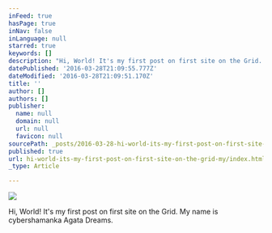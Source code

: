 ```yaml
---
inFeed: true
hasPage: true
inNav: false
inLanguage: null
starred: true
keywords: []
description: "Hi, World! It's my first post on first site on the Grid. My name is cybershamanka Agata Dreams.\_"
datePublished: '2016-03-28T21:09:55.777Z'
dateModified: '2016-03-28T21:09:51.170Z'
title: ''
author: []
authors: []
publisher:
  name: null
  domain: null
  url: null
  favicon: null
sourcePath: _posts/2016-03-28-hi-world-its-my-first-post-on-first-site-on-the-grid-my.md
published: true
url: hi-world-its-my-first-post-on-first-site-on-the-grid-my/index.html
_type: Article

---
```

![](https://the-grid-user-content.s3-us-west-2.amazonaws.com/f6f8164c-4105-432a-9d83-10a8a03bc0b3.jpg)

Hi, World! It's my first post on first site on the Grid. My name is cybershamanka Agata Dreams.